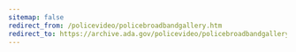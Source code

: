 ```yaml
---
sitemap: false 
redirect_from: /policevideo/policebroadbandgallery.htm 
redirect_to: https://archive.ada.gov/policevideo/policebroadbandgallery.htm 
---
```

